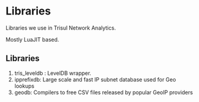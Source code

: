 Libraries
=========

Libraries we use in Trisul Network Analytics. 

Mostly LuaJIT based.


## Libraries

1. tris_leveldb :  LevelDB wrapper. 
2. ipprefixdb:  Large scale and fast IP subnet database used for Geo lookups
3. geodb: Compilers to free CSV files released by popular GeoIP providers


